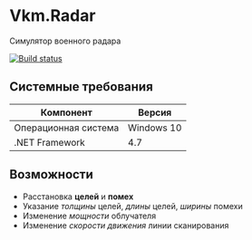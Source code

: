 # Vkm.Radar
Симулятор военного радара

[![Build status](https://danila-chervonny.visualstudio.com/Vkm.Radar/_apis/build/status/Vkm.Radar%20Build)](https://danila-chervonny.visualstudio.com/Vkm.Radar/_build/latest?definitionId=2)

## Системные требования
|Компонент               |Версия    |
|------------------------|----------|
|Операционная система    |Windows 10|
|.NET Framework          |4.7       |

## Возможности
- Расстановка **целей** и **помех**
- Указание _толщины_ целей, _длины_ целей, _ширины_ помехи
- Изменение _мощности_ облучателя
- Изменение _скорости движения_ линии сканирования

